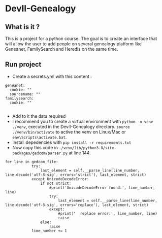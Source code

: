 # DevII-Genealogy
## What is it ?
This is a project for a python course. The goal is to create an interface that will allow the user to add people on several genealogy platform like Geneanet, FamilySearch and Heredis on the same time. 

## Run project
* Create a secrets.yml with this content : 
```
geneanet:
  cookie: ""
  sourcename: ""
familysearch:
  cookie: ""
  
```
* Add to it the data required 
* I recommend you to create a virtual environment with `python -m venv ./venv`, executed in the DevII-Genealogy directory. `source ./venv/bin/activate` to active the venv on Linux/Mac or `env\Scripts\activate.bat`.
* Install depedencies with `pip install -r requirements.txt`
* Now copy this code in `./venv/lib/python3.8/site-packages/gedcom/parser.py` at line 144.
```
for line in gedcom_file:
            try:
                last_element = self.__parse_line(line_number, line.decode('utf-8-sig', errors='strict'), last_element, strict)
            except UnicodeDecodeError:
                if not strict:
                    #print('UnicodeDecodeError found:', line_number, line)
                    try:
                        last_element = self.__parse_line(line_number, line.decode('utf-8-sig', errors='replace'), last_element, strict)
                    except:
                        #print('  replace error:', line_number, line)
                        raise
                else:
                    raise
            line_number += 1
```
